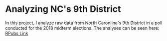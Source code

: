 # Analyzing NC's 9th District
In this project, I analyze raw data from North Caronlina's 9th District in a poll conducted for the 2018 midterm elections.
The analyses can be seen here: [RPubs Link](http://rpubs.com/taehwank15/nc-9th)

